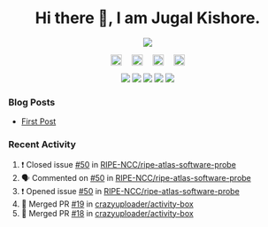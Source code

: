 <h1 align="center">Hi there 👋, I am Jugal Kishore.</h1>
<!--<p align="center"><img src="https://komarev.com/ghpvc/?username=crazyuploader" /></p>-->
<p align="center"><img src="https://readme-stats.jugalkishore.me/api?username=crazyuploader&title_color=333&text_color=777" /></p>
<p align="center">
    <a href="https://dev.to/crazyuploader" target="blank"><img align="center" src="https://cdn.jsdelivr.net/npm/simple-icons@3.0.1/icons/dev-dot-to.svg" alt="Jugal Kishore" height="20" width="20" /></a>&emsp;
    <a href="https://twitter.com/crazyjugal" target="blank"><img align="center" src="https://cdn.jsdelivr.net/npm/simple-icons@3.0.1/icons/twitter.svg" alt="kingokings" height="20" width="20" /></a>&emsp;
    <a href="https://linkedin.com/in/crazyuploader" target="blank"><img align="center" src="https://cdn.jsdelivr.net/npm/simple-icons@3.0.1/icons/linkedin.svg" alt="Jugal Kishore" height="20" width="20" /></a>&emsp;
    <a href="https://facebook.com/profile.php?id=100051213879144" target="blank"><img align="center" src="https://cdn.jsdelivr.net/npm/simple-icons@3.0.1/icons/facebook.svg" alt="Jugal Kishore" height="20" width="20" /></a>
</p>
<p align="center">
    <img src="https://badges.pufler.dev/visits/crazyuploader/crazyuploader?style=flat-square&color=black&logo=github">
    <img src="https://badges.pufler.dev/years/crazyuploader?style=flat-square&color=black&logo=github">
    <img src="https://badges.pufler.dev/repos/crazyuploader?style=flat-square&color=black&logo=github">
    <img src="https://badges.pufler.dev/gists/crazyuploader?style=flat-square&color=black&logo=github">
    <img src="https://badges.pufler.dev/commits/monthly/crazyuploader?style=flat-square&color=black&logo=github">
</p>

### Blog Posts
<!-- BLOG-POST-LIST:START -->
- [First Post](https://jugalkishore.me/posts/first-post/)
<!-- BLOG-POST-LIST:END -->

### Recent Activity

<!--START_SECTION:activity-->
1. ❗️ Closed issue [#50](https://github.com//RIPE-NCC/ripe-atlas-software-probe/issues/50) in [RIPE-NCC/ripe-atlas-software-probe](https://github.com//RIPE-NCC/ripe-atlas-software-probe)
2. 🗣 Commented on [#50](https://github.com//RIPE-NCC/ripe-atlas-software-probe/issues/50) in [RIPE-NCC/ripe-atlas-software-probe](https://github.com//RIPE-NCC/ripe-atlas-software-probe)
3. ❗️ Opened issue [#50](https://github.com//RIPE-NCC/ripe-atlas-software-probe/issues/50) in [RIPE-NCC/ripe-atlas-software-probe](https://github.com//RIPE-NCC/ripe-atlas-software-probe)
4. 🎉 Merged PR [#19](https://github.com//crazyuploader/activity-box/pull/19) in [crazyuploader/activity-box](https://github.com//crazyuploader/activity-box)
5. 🎉 Merged PR [#18](https://github.com//crazyuploader/activity-box/pull/18) in [crazyuploader/activity-box](https://github.com//crazyuploader/activity-box)
<!--END_SECTION:activity-->

<!--<p align="center"><img src="https://quotes-github-readme.vercel.app/api?type=horizontal" /></p>-->
